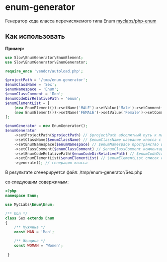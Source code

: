 # enum-generator
Генератор кода класса перечисляемого типа Enum [myclabs/php-enum](https://github.com/myclabs/php-enum)

## Как использовать

**Пример:**
```php
use Slov\EnumGenerator\EnumElement;
use Slov\EnumGenerator\EnumGenerator;

require_once 'vendor/autoload.php';

$projectPath = '/tmp/enum-generator';
$enumClassName = 'Sex';
$enumNamespace = 'Enum';
$enumClassComment = 'Пол';
$enumCodeDirRelativePath = 'enum';
$enumElementList = [
    (new EnumElement())->setName('MALE')->setValue('Male')->setComment('Мужчина'),
    (new EnumElement())->setName('FEMALE')->setValue('Female')->setComment('Женщина')
];

$enumGenerator = new EnumGenerator();
$enumGenerator
    ->setProjectPath($projectPath) // $projectPath абсолютный путь к папке проекта
    ->setClassName($enumClassName) // $enumClassName название класса с перечислениями
    ->setEnumNamespace($enumNamespace) // $enumNamespace пространство имен класса с перечислениями
    ->setClassComment($enumClassComment) // $enumClassComment комментарий к классу с перечислениями
    ->setEnumCodeRelativePath($enumCodeDirRelativePath) // $enumCodeDirRelativePath относительный путь к папке
    ->setEnumElementList($enumElementList) // $enumElementList список описания элементов перечисления
    ->generate(); // генерация класса
```

В результате сгенерируется файл:
/tmp/enum-generator/Sex.php

со следующим содержимым:
```php
<?php
namespace Enum;

use MyCLabs\Enum\Enum;

/** Пол */
class Sex extends Enum
{
    /** Мужчина */
    const MAN = 'Man';

    /** Женщина */
    const WOMAN = 'Women';
    
 }
```
